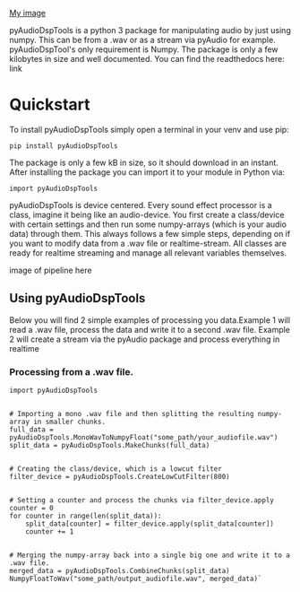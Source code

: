 [My image](https://raw.githubusercontent.com/ArjaanAuinger/pyaudiodsptools/master/Logo.png)

pyAudioDspTools is a python 3 package for manipulating audio by just using numpy. This can be from a .wav or as a stream via pyAudio for example. pyAudioDspTool's only requirement is Numpy. The package is only a few kilobytes in size and well documented. You can find the readthedocs here: link

# Quickstart

To install pyAudioDspTools simply open a terminal in your venv and use pip:

  `pip install pyAudioDspTools`

The package is only a few kB in size, so it should download in an instant. After installing the package you can import it to your module in Python via:

  `import pyAudioDspTools`

pyAudioDspTools is device centered. Every sound effect processor is a class, imagine it being like an audio-device. You first create a class/device with certain settings and then run some numpy-arrays (which is your audio data) through them. This always follows a few simple steps, depending on if you want to modify data from a .wav file or realtime-stream. All classes are ready for realtime streaming and manage all relevant variables themselves.

image of pipeline here


## Using pyAudioDspTools

Below you will find 2 simple examples of processing you data.Example 1 will read a .wav
file, process the data and write it to a second .wav file. Example 2 will create a stream via the
pyAudio package and process everything in realtime


### Processing from a .wav file.


    import pyAudioDspTools


    # Importing a mono .wav file and then splitting the resulting numpy-array in smaller chunks.
    full_data = pyAudioDspTools.MonoWavToNumpyFloat("some_path/your_audiofile.wav")
    split_data = pyAudioDspTools.MakeChunks(full_data)


    # Creating the class/device, which is a lowcut filter
    filter_device = pyAudioDspTools.CreateLowCutFilter(800)


    # Setting a counter and process the chunks via filter_device.apply
    counter = 0
    for counter in range(len(split_data)):
        split_data[counter] = filter_device.apply(split_data[counter])
        counter += 1


    # Merging the numpy-array back into a single big one and write it to a .wav file.
    merged_data = pyAudioDspTools.CombineChunks(split_data)
    NumpyFloatToWav("some_path/output_audiofile.wav", merged_data)`



